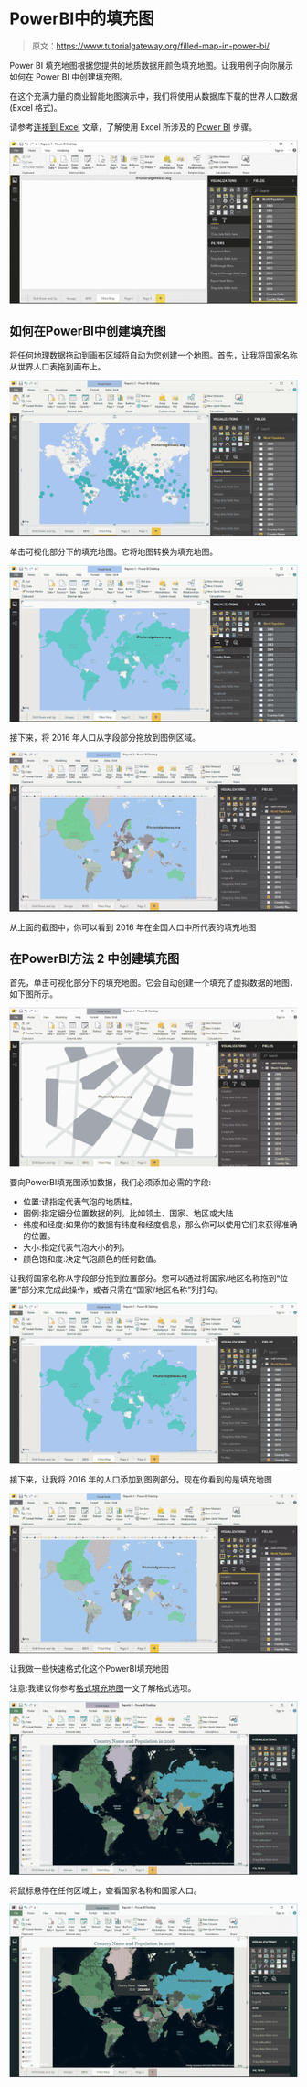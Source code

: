 # PowerBI中的填充图

> 原文：<https://www.tutorialgateway.org/filled-map-in-power-bi/>

Power BI 填充地图根据您提供的地质数据用颜色填充地图。让我用例子向你展示如何在 Power BI 中创建填充图。

在这个充满力量的商业智能地图演示中，我们将使用从数据库下载的世界人口数据(Excel 格式)。

请参考[连接到 Excel](https://www.tutorialgateway.org/get-data-from-excel-to-power-bi/) 文章，了解使用 Excel 所涉及的 [Power BI](https://www.tutorialgateway.org/power-bi-tutorial/) 步骤。

![Filled Map in Power BI 1](img/cdb657131aaf12394d87fcc32adc7183.png)

## 如何在PowerBI中创建填充图

将任何地理数据拖动到画布区域将自动为您创建一个[地图](https://www.tutorialgateway.org/create-a-map-in-power-bi/)。首先，让我将国家名称从世界人口表拖到画布上。

![Filled Map in Power BI 2](img/ea595c170521ee8da61d1a52b4c9eaf6.png)

单击可视化部分下的填充地图。它将地图转换为填充地图。

![Filled Map in Power BI 3](img/43515688689173c4a6c172c3e7bfec03.png)

接下来，将 2016 年人口从字段部分拖放到图例区域。

![](img/79c4e3953bc796e6b525cb6625d9cebb.png)

从上面的截图中，你可以看到 2016 年在全国人口中所代表的填充地图

## 在PowerBI方法 2 中创建填充图

首先，单击可视化部分下的填充地图。它会自动创建一个填充了虚拟数据的地图，如下图所示。

![Filled Map in Power BI 5](img/ec7f646d9e0be8e832586514590de5d2.png)

要向PowerBI填充图添加数据，我们必须添加必需的字段:

*   位置:请指定代表气泡的地质柱。
*   图例:指定细分位置数据的列。比如领土、国家、地区或大陆
*   纬度和经度:如果你的数据有纬度和经度信息，那么你可以使用它们来获得准确的位置。
*   大小:指定代表气泡大小的列。
*   颜色饱和度:决定气泡颜色的任何数值。

让我将国家名称从字段部分拖到位置部分。您可以通过将国家/地区名称拖到“位置”部分来完成此操作，或者只需在“国家/地区名称”列打勾。

![Filled Map in Power BI 6](img/faaddebccf1d75b9c3dfde51c6fd74f5.png)

接下来，让我将 2016 年的人口添加到图例部分。现在你看到的是填充地图

![Filled Map in Power BI 7](img/01b111aa9b1c387fb18f5baf30a35bc8.png)

让我做一些快速格式化这个PowerBI填充地图

注意:我建议你参考[格式填充地图](https://www.tutorialgateway.org/format-power-bi-filled-map/)一文了解格式选项。

![Filled Map in Power BI 8](img/514951435e30ac9ee1970d8c14dd3ba6.png)

将鼠标悬停在任何区域上，查看国家名称和国家人口。

![Filled Map in Power BI 9](img/d0d57c55389652acd8c36191ebb25aa0.png)